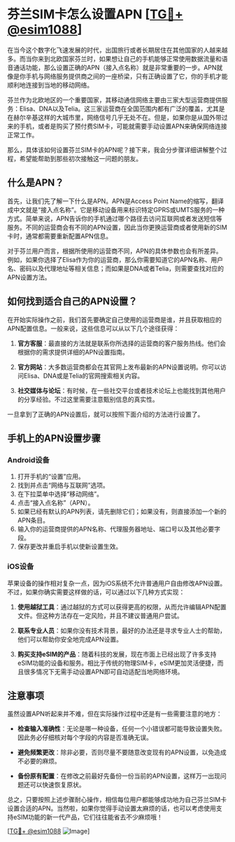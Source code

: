 # 芬兰SIM卡怎么设置APN [[TG💪+ @esim1088](https://t.me/s/esim1088)]

在当今这个数字化飞速发展的时代，出国旅行或者长期居住在其他国家的人越来越多。而当你来到北欧国家芬兰时，如果想让自己的手机能够正常使用数据流量和语音通话功能，那么设置正确的APN（接入点名称）就是非常重要的一步。APN就像是你手机与网络服务提供商之间的一座桥梁，只有正确设置了它，你的手机才能顺利地连接到当地的移动网络。

芬兰作为北欧地区的一个重要国家，其移动通信网络主要由三家大型运营商提供服务：Elisa、DNA以及Telia。这三家运营商在全国范围内都有广泛的覆盖，尤其是在赫尔辛基这样的大城市里，网络信号几乎无处不在。但是，如果你是从国外带过来的手机，或者是购买了预付费SIM卡，可能就需要手动设置APN来确保网络连接正常工作。

那么，具体该如何设置芬兰SIM卡的APN呢？接下来，我会分步骤详细讲解整个过程，希望能帮助到那些初次接触这一问题的朋友。

## 什么是APN？

首先，让我们先了解一下什么是APN。APN是Access Point Name的缩写，翻译成中文就是“接入点名称”。它是移动设备用来标识特定GPRS或UMTS服务的一种方式。简单来说，APN告诉你的手机通过哪个路径去访问互联网或者发送短信等服务。不同的运营商会有不同的APN设置，因此当你更换运营商或者使用新的SIM卡时，通常都需要重新配置APN信息。

对于芬兰用户而言，根据所使用的运营商不同，APN的具体参数也会有所差异。例如，如果你选择了Elisa作为你的运营商，那么你需要知道它的APN名称、用户名、密码以及代理地址等相关信息；而如果是DNA或者Telia，则需要查找对应的APN设置方法。

## 如何找到适合自己的APN设置？

在开始实际操作之前，我们首先要确定自己使用的运营商是谁，并且获取相应的APN配置信息。一般来说，这些信息可以从以下几个途径获得：

1. **官方客服**：最直接的方法就是联系你所选择的运营商的客户服务热线。他们会根据你的需求提供详细的APN设置指南。
   
2. **官方网站**：大多数运营商都会在其官网上发布最新的APN设置说明。你可以访问Elisa、DNA或是Telia的官网搜索相关内容。
   
3. **社交媒体与论坛**：有时候，在一些社交平台或者技术论坛上也能找到其他用户的分享经验。不过这里需要注意甄别信息的真实性。

一旦拿到了正确的APN设置后，就可以按照下面介绍的方法进行设置了。

## 手机上的APN设置步骤

### Android设备

1. 打开手机的“设置”应用。
2. 找到并点击“网络与互联网”选项。
3. 在下拉菜单中选择“移动网络”。
4. 点击“接入点名称”（APN）。
5. 如果已经有默认的APN列表，请先删除它们；如果没有，则直接添加一个新的APN条目。
6. 输入你的运营商提供的APN名称、代理服务器地址、端口号以及其他必要字段。
7. 保存更改并重启手机以使新设置生效。

### iOS设备

苹果设备的操作相对复杂一点，因为iOS系统不允许普通用户自由修改APN设置。不过，如果你确实需要这样做的话，可以通过以下几种方式实现：

1. **使用越狱工具**：通过越狱的方式可以获得更高的权限，从而允许编辑APN配置文件。但这种方法存在一定风险，并且不建议普通用户尝试。
   
2. **联系专业人员**：如果你没有技术背景，最好的办法还是寻求专业人士的帮助，他们可以帮助你安全地完成APN设置。

3. **购买支持eSIM的产品**：随着科技的发展，现在市面上已经出现了许多支持eSIM功能的设备和服务。相比于传统的物理SIM卡，eSIM更加灵活便捷，而且很多情况下无需手动设置APN即可自动适配当地网络环境。

## 注意事项

虽然设置APN听起来并不难，但在实际操作过程中还是有一些需要注意的地方：

- **检查输入准确性**：无论是哪一种设备，任何一个小错误都可能导致设置失败。因此务必仔细核对每个字段的内容是否准确无误。
  
- **避免频繁更改**：除非必要，否则尽量不要随意改变现有的APN设置，以免造成不必要的麻烦。

- **备份原有配置**：在修改之前最好先备份一份当前的APN设置，这样万一出现问题还可以快速恢复原状。

总之，只要按照上述步骤耐心操作，相信每位用户都能够成功地为自己芬兰SIM卡设置合适的APN。当然啦，如果你觉得手动设置太麻烦的话，也可以考虑使用支持eSIM功能的新一代产品，它们往往能省去不少麻烦哦！

[[TG💪+ @esim1088](https://t.me/s/esim1088) ![Image](https://i.postimg.cc/4NQfJmqS/Snipaste-2025-05-13-00-14-12.png)]